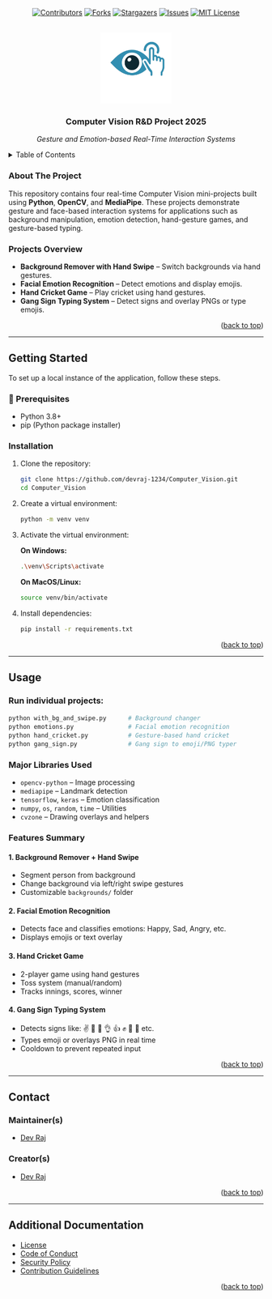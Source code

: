 <div id="top"></div>

<!-- PROJECT SHIELDS -->
<div align="center">

[![Contributors][contributors-shield]][contributors-url]
[![Forks][forks-shield]][forks-url]
[![Stargazers][stars-shield]][stars-url]
[![Issues][issues-shield]][issues-url]
[![MIT License][license-shield]][license-url]

</div>

<!-- PROJECT LOGO -->
<br />
<div align="center">
  <a href="https://github.com/devraj-1234/Computer_Vision">
    <img width="140" alt="project logo" src="/.github/logo.png">
  </a>

  <h3 align="center">Computer Vision R&D Project 2025</h3>

  <p align="center">
    <i>Gesture and Emotion-based Real-Time Interaction Systems</i>
  </p>
</div>


<details>
<summary>Table of Contents</summary>

- [About The Project](#about-the-project)
- [Getting Started](#getting-started)
  - [Prerequisites](#prerequisites)
  - [Installation](#installation)
- [Usage](#usage)
- [Contact](#contact)
  - [Maintainer(s)](#maintainers)
  - [Creator(s)](#creators)
- [Additional Documentation](#additional-documentation)

</details>



### About The Project


This repository contains four real-time Computer Vision mini-projects built using **Python**, **OpenCV**, and **MediaPipe**. These projects demonstrate gesture and face-based interaction systems for applications such as background manipulation, emotion detection, hand-gesture games, and gesture-based typing.

### Projects Overview

- **Background Remover with Hand Swipe** – Switch backgrounds via hand gestures.
- **Facial Emotion Recognition** – Detect emotions and display emojis.
- **Hand Cricket Game** – Play cricket using hand gestures.
- **Gang Sign Typing System** – Detect signs and overlay PNGs or type emojis.

<p align="right">(<a href="#top">back to top</a>)</p>

---

## Getting Started

To set up a local instance of the application, follow these steps.

### 🔧 Prerequisites

- Python 3.8+
- pip (Python package installer)

### Installation

1. Clone the repository:

   ```bash
   git clone https://github.com/devraj-1234/Computer_Vision.git
   cd Computer_Vision
   ```

2. Create a virtual environment:

   ```bash
   python -m venv venv
   ```

3. Activate the virtual environment:

   **On Windows:**

   ```bash
   .\venv\Scripts\activate
   ```

   **On MacOS/Linux:**

   ```bash
   source venv/bin/activate
   ```

4. Install dependencies:
   ```bash
   pip install -r requirements.txt
   ```

<p align="right">(<a href="#top">back to top</a>)</p>

---

## Usage

### Run individual projects:

```bash
python with_bg_and_swipe.py      # Background changer
python emotions.py               # Facial emotion recognition
python hand_cricket.py           # Gesture-based hand cricket
python gang_sign.py              # Gang sign to emoji/PNG typer
```

### Major Libraries Used

- `opencv-python` – Image processing
- `mediapipe` – Landmark detection
- `tensorflow`, `keras` – Emotion classification
- `numpy`, `os`, `random`, `time` – Utilities
- `cvzone` – Drawing overlays and helpers

### Features Summary

#### 1. Background Remover + Hand Swipe

- Segment person from background
- Change background via left/right swipe gestures
- Customizable `backgrounds/` folder

#### 2. Facial Emotion Recognition

- Detects face and classifies emotions: Happy, Sad, Angry, etc.
- Displays emojis or text overlay

#### 3. Hand Cricket Game

- 2-player game using hand gestures
- Toss system (manual/random)
- Tracks innings, scores, winner

#### 4. Gang Sign Typing System

- Detects signs like: ✌️ 🤘 👋 👌 👍 ✊ 🤙 🔫 etc.
- Types emoji or overlays PNG in real time
- Cooldown to prevent repeated input

<p align="right">(<a href="#top">back to top</a>)</p>

---

## Contact

### Maintainer(s)

- [Dev Raj](https://github.com/devraj-1234)

### Creator(s)

- [Dev Raj](https://github.com/devraj-1234)

<p align="right">(<a href="#top">back to top</a>)</p>

---

## Additional Documentation

- [License](/LICENSE)
- [Code of Conduct](/.github/CODE_OF_CONDUCT.md)
- [Security Policy](/.github/SECURITY.md)
- [Contribution Guidelines](/.github/CONTRIBUTING.md)

<p align="right">(<a href="#top">back to top</a>)</p>

<!-- MARKDOWN LINKS & IMAGES -->

[contributors-shield]: https://img.shields.io/github/contributors/devraj-1234/Computer_Vision.svg?style=for-the-badge
[contributors-url]: https://github.com/devraj-1234/Computer_Vision/graphs/contributors
[forks-shield]: https://img.shields.io/github/forks/devraj-1234/Computer_Vision.svg?style=for-the-badge
[forks-url]: https://github.com/devraj-1234/Computer_Vision/network/members
[stars-shield]: https://img.shields.io/github/stars/devraj-1234/Computer_Vision.svg?style=for-the-badge
[stars-url]: https://github.com/devraj-1234/Computer_Vision/stargazers
[issues-shield]: https://img.shields.io/github/issues/devraj-1234/Computer_Vision.svg?style=for-the-badge
[issues-url]: https://github.com/devraj-1234/Computer_Vision/issues
[license-shield]: https://img.shields.io/github/license/devraj-1234/Computer_Vision.svg?style=for-the-badge
[license-url]: https://github.com/devraj-1234/Computer_Vision/blob/main/LICENSE
